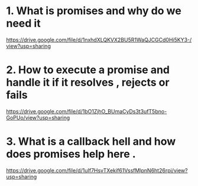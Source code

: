 # 1. What is promises and why do we need it
https://drive.google.com/file/d/1nxhdXLQKVX2BU5R1WaQJCGCd0Hi5KY3-/view?usp=sharing

# 2. How to execute a promise and handle it if it resolves , rejects or fails
https://drive.google.com/file/d/1bO1ZjhO_BUmaCyDs3t3ufT5bno-GoPUo/view?usp=sharing

# 3. What is a callback hell and how does promises help here .
https://drive.google.com/file/d/1uIf7HsvTXekif61VssfMlpnN6ht26rpi/view?usp=sharing
